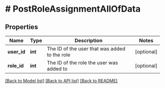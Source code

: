 # # PostRoleAssignmentAllOfData

## Properties

Name | Type | Description | Notes
------------ | ------------- | ------------- | -------------
**user_id** | **int** | The ID of the user that was added to the role | [optional]
**role_id** | **int** | The ID of the role the user was added to | [optional]

[[Back to Model list]](../../README.md#models) [[Back to API list]](../../README.md#endpoints) [[Back to README]](../../README.md)
